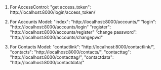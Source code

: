 1. For AccessControl:
	"get access_token": http://localhost:8000/login/access_token/

2. For Accounts Model:
	"index": "http://localhost:8000/accounts/"
	"login": "http://localhost:8000/accounts/login"
	"register": "http://localhost:8000/accounts/register"
	“change password”: "http://localhost:8000/accounts/changepwd"
	
3. For Contacts Model:
	"contactlink": "http://localhost:8000/contactlink/",
    "contacts": "http://localhost:8000/contacts/",
    "contacttag": "http://localhost:8000/contacttag/",
    "contactdata": "http://localhost:8000/contactdata/"

